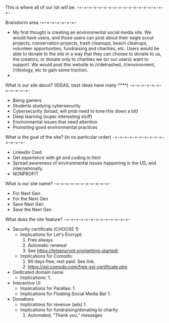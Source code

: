 This is where all of our ish will be. 
-=-=-=-=-=-=-=-=-=-=-=-=-=-=-=-=-=-=-

Brainstorm area
-=-=-=-=-=-=-=-
* My first thought is creating an environmental social media site. We would have users, 
and those users can post about their eagle scout projects, conservation projects,
trash cleanups, beach cleanups, volunteer opportunities, fundraising and charities, etc.
Users would be able to donate to the site in a way that they can choose to donate to us,
the creators, or donate only to charities we (or our users) want to support. We would post
this website to /r/detrashed, /r/environment, /r/biology, etc to gain some traction.
* 


What is our site about? (IDEAS, best ideas have many ****)
-=-=-=-=-=-=-=-=-=-=-=-
* Being gamers
* Students studying cybersecurity
* Cybersecurity (broad, will prob need to tone this down a bit)
* Deep learning (super interesting stuff)
* Environmental issues that need attention
* Promoting good environmental practices

What is the goal of the site? (in no particular order)
-=-=-=-=-=-=-=-=-=-=-=-=-=-=-
* Linkedin Cred
* Get experience with git and coding in html
* Spread awareness of environmental issues happening in the US, and internationally.
* NONPROFIT


What is our site name?
-=-=-=-=-=-=-=-=-=-=-=-
* For Next Gen
* For the Next Gen
* Save Next Gen
* Save the Next Gen



What does the site feature?
-=-=-=-=-=-=-=-=-=-=-=-=-=-
* Security certificate (CHOOSE 1)
    - Implications for Let's Encrypt:
        1. Free always.
        2. Automatic renewal
        3. See https://letsencrypt.org/getting-started/
    - Implications for Comodo:
        1. 90 days free, rest paid. See link.
        2. https://ssl.comodo.com/free-ssl-certificate.php
* Dedicated domain name
    - Implications:
        1. 
* Interactive UI
    - Implications for Parallax:
        1. 
    - Implications for Floating Social Media Bar
        1. 
* Donations
    - Implications for revenue (ads)
        1. 
    - Implications for fundraising/donating to charity
        1. Automated, "Thank you," messages 
